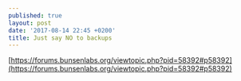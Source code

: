 ```yaml
---
published: true
layout: post
date: '2017-08-14 22:45 +0200'
title: Just say NO to backups
---
```

[https://forums.bunsenlabs.org/viewtopic.php?pid=58392#p58392](https://forums.bunsenlabs.org/viewtopic.php?pid=58392#p58392)
